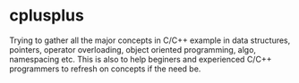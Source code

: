 # cplusplus
Trying to gather all the major concepts in C/C++ example in data structures, pointers, operator overloading, object oriented programming, algo, namespacing etc. 
This is also to help beginers and experienced C/C++ programmers to refresh on concepts if the need be.
